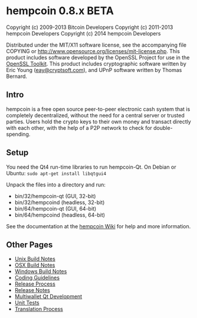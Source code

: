 hempcoin 0.8.x BETA
====================

Copyright (c) 2009-2013 Bitcoin Developers
Copyright (c) 2011-2013 hempcoin Developers
Copyright (c) 2014 hempcoin Developers

Distributed under the MIT/X11 software license, see the accompanying
file COPYING or http://www.opensource.org/licenses/mit-license.php.
This product includes software developed by the OpenSSL Project for use in the [OpenSSL Toolkit](http://www.openssl.org/). This product includes
cryptographic software written by Eric Young ([eay@cryptsoft.com](mailto:eay@cryptsoft.com)), and UPnP software written by Thomas Bernard.


Intro
---------------------
hempcoin is a free open source peer-to-peer electronic cash system that is
completely decentralized, without the need for a central server or trusted
parties.  Users hold the crypto keys to their own money and transact directly
with each other, with the help of a P2P network to check for double-spending.


Setup
---------------------
You need the Qt4 run-time libraries to run hempcoin-Qt. On Debian or Ubuntu:
	`sudo apt-get install libqtgui4`

Unpack the files into a directory and run:

- bin/32/hempcoin-qt (GUI, 32-bit)
- bin/32/hempcoind (headless, 32-bit)
- bin/64/hempcoin-qt (GUI, 64-bit)
- bin/64/hempcoind (headless, 64-bit)

See the documentation at the [hempcoin Wiki](http://hempcoin.org)
for help and more information.


Other Pages
---------------------
- [Unix Build Notes](build-unix.md)
- [OSX Build Notes](build-osx.md)
- [Windows Build Notes](build-msw.md)
- [Coding Guidelines](coding.md)
- [Release Process](release-process.md)
- [Release Notes](release-notes.md)
- [Multiwallet Qt Development](multiwallet-qt.md)
- [Unit Tests](unit-tests.md)
- [Translation Process](translation_process.md)
